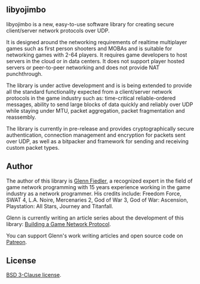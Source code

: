 ## libyojimbo

libyojimbo is a new, easy-to-use software library for creating secure client/server network protocols over UDP.

It is designed around the networking requirements of realtime multiplayer games such as first person shooters and MOBAs and is suitable for networking games with 2-64 players. It requires game developers to host servers in the cloud or in data centers. It does not support player hosted servers or peer-to-peer networking and does not provide NAT punchthrough.

The library is under active development and is is being extended to provide all the standard functionality expected from a client/server network protocols in the game industry such as: time-critical reliable-ordered messages, ability to send large blocks of data quickly and reliably over UDP while staying under MTU, packet aggregation, packet fragmentation and reassembly.

The library is currently in pre-release and provides cryptographically secure authentication, connection management and encryption for packets sent over UDP, as well as a bitpacker and framework for sending and receiving custom packet types.

## Author

The author of this library is [Glenn Fiedler](https://www.linkedin.com/in/glennfiedler), a recognized expert in the field of game network programming with 15 years experience working in the game industry as a network programmer. His credits include: Freedom Force, SWAT 4, L.A. Noire, Mercenaries 2, God of War 3, God of War: Ascension, Playstation: All Stars, Journey and Titanfall.

Glenn is currently writing an article series about the development of this library: [Building a Game Network Protocol](http://gafferongames.com/2016/05/10/building-a-game-network-protocol/).

You can support Glenn's work writing articles and open source code on [Patreon](http://www.patreon.com/gafferongames).

## License

[BSD 3-Clause license](https://opensource.org/licenses/BSD-3-Clause).
